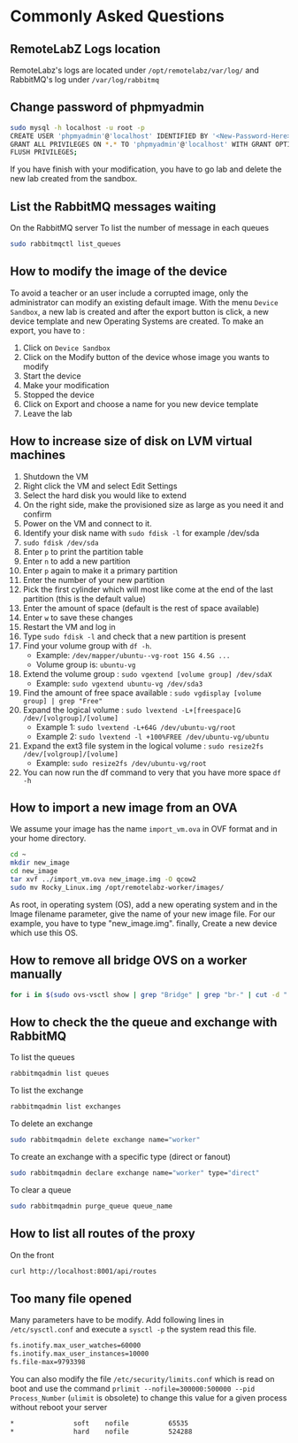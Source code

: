 # Commonly Asked Questions

## RemoteLabZ Logs location 

RemoteLabz's logs are located under `/opt/remotelabz/var/log/` and RabbitMQ's log under `/var/log/rabbitmq`

## Change password of phpmyadmin
```bash
sudo mysql -h localhost -u root -p
CREATE USER 'phpmyadmin'@'localhost' IDENTIFIED BY '<New-Password-Here>';
GRANT ALL PRIVILEGES ON *.* TO 'phpmyadmin'@'localhost' WITH GRANT OPTION;
FLUSH PRIVILEGES;
```
If you have finish with your modification, you have to go lab and delete the new lab created from the sandbox.

## List the RabbitMQ messages waiting
On the RabbitMQ server
To list the number of message in each queues
```bash
sudo rabbitmqctl list_queues
```

## How to modify the image of the device
To avoid a teacher or an user include a corrupted image, only the administrator can modify an existing default image. With the menu `Device Sandbox`, a new lab is created and after the export button is click, a new device template and new Operating Systems are created. To make an export, you have to :

1. Click on `Device Sandbox`
2. Click on the Modify button of the device whose image you wants to modify
3. Start the device
4. Make your modification
5. Stopped the device
6. Click on Export and choose a name for you new device template
7. Leave the lab

## How to increase size of disk on LVM virtual machines
1. Shutdown the VM
2. Right click the VM and select Edit Settings
3. Select the hard disk you would like to extend
4. On the right side, make the provisioned size as large as you need it and confirm
5. Power on the VM and connect to it.
6. Identify your disk name with `sudo fdisk -l` for example /dev/sda
7. `sudo fdisk /dev/sda`
8. Enter `p` to print the partition table
9. Enter `n` to add a new partition
10. Enter `p` again to make it a primary partition
11. Enter the number of your new partition
12. Pick the first cylinder which will most like come at the end of the last partition (this is the default value)
13. Enter the amount of space (default is the rest of space available)
14. Enter `w` to save these changes
15. Restart the VM and log in
16. Type `sudo fdisk -l` and check that a new partition is present
17. Find your volume group with `df -h`.
    * Example: `/dev/mapper/ubuntu--vg-root 15G 4.5G ...`
    * Volume group is: `ubuntu-vg`
18. Extend the volume group : `sudo vgextend [volume group] /dev/sdaX`
    * Example: `sudo vgextend ubuntu-vg /dev/sda3`
19. Find the amount of free space available : `sudo vgdisplay [volume group] | grep "Free"`
20. Expand the logical volume : `sudo lvextend -L+[freespace]G /dev/[volgroup]/[volume]`
     * Example 1: `sudo lvextend -L+64G /dev/ubuntu-vg/root`
     * Example 2: `sudo lvextend -l +100%FREE /dev/ubuntu-vg/ubuntu`
21. Expand the ext3 file system in the logical volume : `sudo resize2fs /dev/[volgroup]/[volume]`
     * Example: `sudo resize2fs /dev/ubuntu-vg/root`
22. You can now run the df command to very that you have more space `df -h`

## How to import a new image from an OVA
We assume your image has the name `import_vm.ova` in OVF format and in your home directory.
```bash
cd ~
mkdir new_image
cd new_image
tar xvf ../import_vm.ova new_image.img -O qcow2
sudo mv Rocky_Linux.img /opt/remotelabz-worker/images/
```
As root, in operating system (OS), add a new operating system and in the Image filename parameter, give the name of your new image file. For our example, you have to type "new_image.img". finally, Create a new device which use this OS.

## How to remove all bridge OVS on a worker manually
```bash
for i in $(sudo ovs-vsctl show | grep "Bridge" | grep "br-" | cut -d " " -f 6); do sudo ovs-vsctl del-br $i; done;
```

## How to check the the queue and exchange with RabbitMQ
To list the queues
```bash
rabbitmqadmin list queues
```

To list the exchange
```bash
rabbitmqadmin list exchanges
```

To delete an exchange
```bash
sudo rabbitmqadmin delete exchange name="worker"
```

To create an exchange with a specific type (direct or fanout)
```bash
sudo rabbitmqadmin declare exchange name="worker" type="direct"
```

To clear a queue
```bash
sudo rabbitmqadmin purge_queue queue_name
```


## How to list all routes of the proxy
On the front
```bash
curl http://localhost:8001/api/routes
```


## Too many file opened
Many parameters have to be modify. Add following lines in `/etc/sysctl.conf` and execute a `sysctl -p` the system read this file.

```bash 
fs.inotify.max_user_watches=60000
fs.inotify.max_user_instances=10000
fs.file-max=9793398
```

You can also modify the file `/etc/security/limits.conf` which is read on boot and use the command `prlimit --nofile=300000:500000 --pid Process_Number` (`ulimit` is obsolete) to change this value for a given process
without reboot your server

```bash
*               soft    nofile          65535
*               hard    nofile          524288
```
